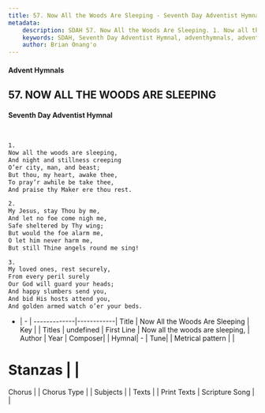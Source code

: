 ```yaml
---
title: 57. Now All the Woods Are Sleeping - Seventh Day Adventist Hymnal
metadata:
    description: SDAH 57. Now All the Woods Are Sleeping. 1. Now all the woods are sleeping, And night and stillness creeping O’er city, man, and beast; But thou, my heart, awake thee, To pray’r awhile be take thee, And praise thy Maker ere thou rest.
    keywords: SDAH, Seventh Day Adventist Hymnal, adventhymnals, advent hymnals, Now All the Woods Are Sleeping, Now all the woods are sleeping, 
    author: Brian Onang'o
---
```


#### Advent Hymnals
## 57. NOW ALL THE WOODS ARE SLEEPING
#### Seventh Day Adventist Hymnal

```txt


1.
Now all the woods are sleeping,
And night and stillness creeping
O’er city, man, and beast;
But thou, my heart, awake thee,
To pray’r awhile be take thee,
And praise thy Maker ere thou rest.

2.
My Jesus, stay Thou by me,
And let no foe come nigh me,
Safe sheltered by Thy wing;
But would the foe alarm me,
O let him never harm me,
But still Thine angels round me sing!

3.
My loved ones, rest securely,
From every peril surely
Our God will guard your heads;
And happy slumbers send you,
And bid His hosts attend you,
And golden armed watch o’er your beds.


```

- |   -  |
-------------|------------|
Title | Now All the Woods Are Sleeping |
Key |  |
Titles | undefined |
First Line | Now all the woods are sleeping, |
Author | 
Year | 
Composer|  |
Hymnal|  - |
Tune|  |
Metrical pattern | |
# Stanzas |  |
Chorus |  |
Chorus Type |  |
Subjects |  |
Texts |  |
Print Texts | 
Scripture Song |  |
  
